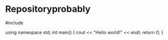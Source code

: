 # Repositoryprobably
#include <iostream>

using namespace std;
int main() {
cout << "Hello world!" << endl;
return 0;
}
